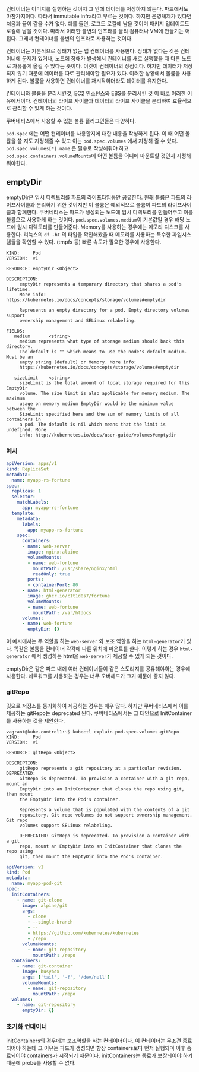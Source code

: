 컨테이너는 이미지를 실행하는 것이지 그 안에 데이터를 저장하지 않는다. 파드에서도 마찬가지이다. 따라서 immutable infra라고 부르는 것이다. 하지만 운영체제가 있다면 처음과 끝이 같을 수가 없다. 예를 들면, 로그도 로컬에 남을 것이며 패키지 업데이트도 로컬에 남을 것이다. 따라서 이러한 불변의 인프라를 물리 컴퓨터나 VM에 만들기는 어렵다. 그래서 컨테이너를 불변의 인프라로 사용하는 것이다. 

컨테이너는 기본적으로 상태가 없는 앱 컨테이너를 사용한다. 상태가 없다는 것은 컨테이너에 문제가 있거나, 노드에 장애가 발생해서 컨테이너를 새로 실행했을 때 다른 노드로 자유롭게 옮길 수 있다는 뜻이다. 이것이 컨테이너의 장점이다. 하지만 데이터가 저장되지 않기 때문에 데이터를 따로 관리해야할 필요가 있다. 이러한 상황에서 볼륨을 사용하게 된다. 볼륨을 사용하면 컨테이너를 재시작하더라도 데이터를 유지한다. 

컨테이너와 볼륨을 분리시킨것, EC2 인스턴스와 EBS를 분리시킨 것 이 바로 이러한 이유에서이다. 컨테이너의 라이프 사이클과 데이터의 라이프 사이클을 분리하여 효율적으로 관리할 수 있게 하는 것이다.

쿠버네티스에서 사용할 수 있는 볼륨 플러그인들은 다양하다.

`pod.spec` 에는 어떤 컨테이너를 사용할지에 대한 내용을 작성하게 된다. 이 때 어떤 볼륨을 쓸 지도 지정해줄 수 있고 이는 `pod.spec.volumes` 에서 지정해 줄 수 있다.
`pod.spec.volumes[*].name` 은 필수로 작성해줘야 하고 `pod.spec.containers.volumeMounts`에 어떤 볼륨을 어디에 마운트할 것인지 지정해줘야한다. 

## emptyDir
emptyDir은 임시 디렉토리를 파드의 라이프타임동안 공유한다. 원래 볼륨은 파드의 라이프사이클과 분리하기 위한 것이지만 이 볼륨은 예외적으로 볼륨이 파드의 라이프사이클과 함께한다. 쿠버네티스는 파드가 생성되는 노드에 임시 디렉토리를 만들어주고 이를 볼륨으로 사용하게 하는 것이다.
`pod.spec.volumes.medium`이 기본값일 경우 해당 노드에 임시 디렉토리를 만들어준다. Memory를 사용하는 경우에는 메모리 디스크를 사용한다. 리눅스의 `df -hT` 의 타입을 확인해봤을 때 메모리를 사용하는 특수한 파일시스템들을 확인할 수 있다. (tmpfs 등)  빠른 속도가 필요한 경우에 사용한다. 
```
KIND:     Pod
VERSION:  v1

RESOURCE: emptyDir <Object>

DESCRIPTION:
     emptyDir represents a temporary directory that shares a pod's lifetime.
     More info: https://kubernetes.io/docs/concepts/storage/volumes#emptydir

     Represents an empty directory for a pod. Empty directory volumes support
     ownership management and SELinux relabeling.

FIELDS:
   medium       <string>
     medium represents what type of storage medium should back this directory.
     The default is "" which means to use the node's default medium. Must be an
     empty string (default) or Memory. More info:
     https://kubernetes.io/docs/concepts/storage/volumes#emptydir

   sizeLimit    <string>
     sizeLimit is the total amount of local storage required for this EmptyDir
     volume. The size limit is also applicable for memory medium. The maximum
     usage on memory medium EmptyDir would be the minimum value between the
     SizeLimit specified here and the sum of memory limits of all containers in
     a pod. The default is nil which means that the limit is undefined. More
     info: http://kubernetes.io/docs/user-guide/volumes#emptydir
```

### 예시
```yaml
apiVersion: apps/v1
kind: ReplicaSet
metadata:
  name: myapp-rs-fortune
spec:
  replicas: 1
  selector:
    matchLabels:
      app: myapp-rs-fortune
  template:
    metadata:
      labels:
        app: myapp-rs-fortune
    spec:
      containers:
      - name: web-server
        image: nginx:alpine
        volumeMounts:
        - name: web-fortune
          mountPath: /usr/share/nginx/html
          readOnly: true
        ports:
        - containerPort: 80
      - name: html-generator
        image: ghcr.io/c1t1d0s7/fortune
        volumeMounts:
        - name: web-fortune
          mountPath: /var/htdocs
      volumes:
      - name: web-fortune
        emptyDir: {}
```
이 예시에서는 주 역할을 하는 `web-server` 와 보조 역할을 하는 `html-generator`가 있다. 똑같은 볼륨을 컨테이너 각각에 다른 위치에 마운트를 한다. 이렇게 하는 경우 `html-generator` 에서 생성하는 html을 `web-server`가 제공할 수 있게 되는 것이다. 

emptyDir은 같은 파드 내에 여러 컨테이너들이 같은 스토리지를 공유해야하는 경우에 사용한다. 네트워크를 사용하는 경우는 너무 오버헤드가 크기 때문에 좋지 않다. 

### gitRepo
깃으로 저장소를 동기화하여 제공하는 경우는 매우 많다. 하지만 쿠버네티스에서 이를 제공하는 gitRepo는 deprecated 된다. 쿠버네티스에서는 그 대안으로 InitContainer를 사용하는 것을 제안한다.
```
vagrant@kube-control1:~$ kubectl explain pod.spec.volumes.gitRepo
KIND:     Pod
VERSION:  v1

RESOURCE: gitRepo <Object>

DESCRIPTION:
     gitRepo represents a git repository at a particular revision. DEPRECATED:
     GitRepo is deprecated. To provision a container with a git repo, mount an
     EmptyDir into an InitContainer that clones the repo using git, then mount
     the EmptyDir into the Pod's container.

     Represents a volume that is populated with the contents of a git
     repository. Git repo volumes do not support ownership management. Git repo
     volumes support SELinux relabeling.

     DEPRECATED: GitRepo is deprecated. To provision a container with a git
     repo, mount an EmptyDir into an InitContainer that clones the repo using
     git, then mount the EmptyDir into the Pod's container.
```

```yaml
apiVersion: v1
kind: Pod
metadata:
  name: myapp-pod-git
spec:
  initContainers:
    - name: git-clone
      image: alpine/git
      args:
        - clone
        - --single-branch
        - --
        - https://github.com/kubernetes/kubernetes
        - /repo
      volumeMounts:
        - name: git-repository
          mountPath: /repo
  containers:
    - name: git-container
      image: busybox
      args: ['tail', '-f', '/dev/null']
      volumeMounts:
        - name: git-repository
          mountPath: /repo
  volumes:
    - name: git-repository
      emptyDir: {}
```

### 초기화 컨테이너
initContainers의 경우에는 보조역할을 하는 컨테이너이다. 이 컨테이너는 무조건 종료되어야 하는데 그 이유는 파드가 생성되면 항상 containers보다 먼저 실행되며 이후 종료되어야 containers가 시작되기 때문이다. 
initContainers는 종료가 보장되어야 하기 때문에 probe를 사용할 수 없다. 

## 